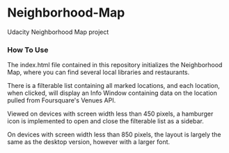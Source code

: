 # Neighborhood-Map
Udacity Neighborhood Map project

### How To Use
The index.html file contained in this repository initializes the Neighborhood Map, where you can find several local libraries and restaurants.

There is a filterable list containing all marked locations, and each location, when clicked, will display an Info Window containing data on the location pulled from Foursquare's Venues API.

Viewed on devices with screen width less than 450 pixels, a hamburger icon is implemented to open and close the filterable list as a sidebar.

On devices with screen width less than 850 pixels, the layout is largely the same as the desktop version, however with a larger font.
